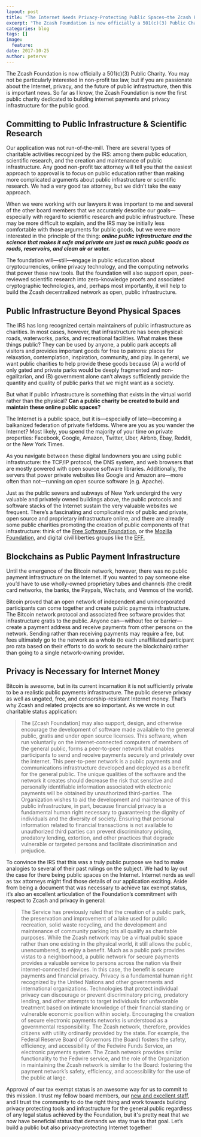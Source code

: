 ```yaml
---
layout: post
title: "The Internet Needs Privacy-Protecting Public Spaces—the Zcash Foundation is Now a Public Charity Dedicated to Building Them"
excerpt: "The Zcash Foundation is now officially a 501(c)(3) Public Charity"
categories: blog
tags: []
image:
  feature:
date: 2017-10-25
author: petervv
---
```


The Zcash Foundation is now officially a 501(c)(3) Public Charity. You may not be particularly interested in non-profit tax law, but if you are passionate about the Internet, privacy, and the future of public infrastructure, then this is important news. So far as I know, the Zcash Foundation is now the first public charity dedicated to building internet payments and privacy infrastructure for the public good. 

## Committing to Public Infrastructure & Scientific Research

Our application was not run-of-the-mill. There are several types of charitable activities recognized by the IRS: among them public education, scientific research, and the creation and maintenance of public infrastructure. Any good non-profit tax attorney will tell you that the easiest approach to approval is to focus on public education rather than making more complicated arguments about public infrastructure or scientific research. We had a very good tax attorney, but we didn’t take the easy approach. 

When we were working with our lawyers it was important to me and several of the other board members that we accurately describe our goals—especially with regard to scientific research and public infrastructure. These may be more difficult to explain, and the IRS may be initially less comfortable with those arguments for public goods, but we were more interested in the principle of the thing: ***online public infrastructure and the science that makes it safe and private are just as much public goods as roads, reservoirs, and clean air or water.***

The foundation will—still—engage in public education about cryptocurrencies, online privacy technology, and the computing networks that power these new tools. But the foundation will also support open, peer-reviewed scientific research into zero-knowledge proofs and associated cryptographic technologies, and, perhaps most importantly, it will help to build the Zcash decentralized network as open, public infrastructure. 

## Public Infrastructure Beyond Physical Spaces

The IRS has long recognized certain maintainers of public infrastructure as charities. In most cases, however, that infrastructure has been physical: roads, waterworks, parks, and recreational facilities. What makes these things public? They can be used by anyone, a public park accepts all visitors and provides important goods for free to patrons: places for relaxation, contemplation, inspiration, community, and play. In general, we want public charities to help provide these goods because (A) a world of only gated and private parks would be deeply fragmented and non-egalitarian, and (B) government alone can’t always sufficiently provide the quantity and quality of public parks that we might want as a society.

But what if public infrastructure is something that exists in the virtual world rather than the physical? **Can a public charity be created to build and maintain these online public spaces?**

The Internet is a public space, but it is—especially of late—becoming a balkanized federation of private fiefdoms. Where are you as you wander the Internet? Most likely,  you spend the majority of your time on private properties: Facebook, Google, Amazon, Twitter, Uber, Airbnb, Ebay, Reddit, or the New York Times. 

As you navigate between these digital landowners you are using public infrastructure: the TCP/IP protocol, the DNS system, and web browsers that are mostly powered with open source software libraries. Additionally, the servers that power private websites like Google and Amazon are—more often than not—running on open source software (e.g. Apache).

Just as the public sewers and subways of New York undergird the very valuable and privately owned buildings above, the public protocols and software stacks of the Internet sustain the very valuable websites we frequent. There’s a fascinating and complicated mix of public and private, open source and proprietary infrastructure online, and there are already some public charities promoting the creation of public components of that infrastructure: think of the [Free Software Foundation](https://www.fsf.org/about/), or the [Mozilla Foundation](https://www.mozilla.org/en-US/foundation/about/), and digital civil liberties groups like the [EFF.](https://www.eff.org/) 

## Blockchains as Public Payment Infrastructure

Until the emergence of the Bitcoin network, however, there was no public payment infrastructure on the Internet. If you wanted to pay someone else you’d have to use wholly-owned proprietary tubes and channels (the credit card networks, the banks, the Paypals, Wechats, and Venmos of the world). 

Bitcoin proved that an open network of independent and unincorporated participants can come together and create public payments infrastructure. The Bitcoin network protocol and associated free software provides that infrastructure gratis to the public. Anyone can—without fee or barrier—create a payment address and receive payments from other persons on the network. Sending rather than receiving payments may require a fee, but fees ultimately go to the network as a whole (to each unaffiliated participant pro rata based on their efforts to do work to secure the blockchain) rather than going to a single network-owning provider. 

## Privacy is Necessary for Internet Money

Bitcoin is awesome, but in its current incarnation it is not sufficiently private to be a realistic  public payments infrastructure. The public deserve privacy as well as ungated, free, and censorship-resistant Internet money. That’s why Zcash and related projects are so important. As we wrote in out charitable status application: 

> The [Zcash Foundation] may also support, design, and otherwise encourage the development of software made available to the general public, gratis and under open source licenses. This software, when run voluntarily on the internet-connected computers of members of the general public, forms a peer-to-peer network that enables participants to send and receive payments securely and privately over the internet. This peer-to-peer network is a public payments and communications infrastructure developed and deployed as a benefit for the general public. The unique qualities of the software and the network it creates should decrease the risk that sensitive and personally identifiable information associated with electronic payments will be obtained by unauthorized third-parties. The Organization wishes to aid the development and maintenance of this public infrastructure, in part, because financial privacy is a fundamental human right necessary to guaranteeing the dignity of individuals and the diversity of society. Ensuring that personal information related to financial transactions is not available to unauthorized third parties can prevent discriminatory pricing, predatory lending, extortion, and other practices that degrade vulnerable or targeted persons and facilitate discrimination and prejudice. 

To convince the IRS that this was a truly public purpose we had to make analogies to several of their past rulings on the subject. We had to lay out the case for there being public spaces on the Internet. Internet nerds as well as tax attorneys might find those details of our application exciting. Aside from being a document that was necessary to achieve tax exempt status, it’s also an excellent articulation of the Foundation’s commitment with respect to Zcash and privacy in general: 

> The Service has previously ruled that the creation of a public park, the preservation and improvement of a lake used for public recreation, solid waste recycling, and the development and maintenance of community parking lots all qualify as charitable purposes. While the Zcash network may be a virtual public space rather than one existing in the physical world, it still allows the public, unencumbered, to enjoy a benefit. Much as a public park provides vistas to a neighborhood, a public network for secure payments provides a valuable service to persons across the nation via their internet-connected devices. In this case, the benefit is secure payments and financial privacy. Privacy is a fundamental human right recognized by the United Nations and other governments and international organizations. Technologies that protect individual privacy can discourage or prevent discriminatory pricing, predatory lending, and other attempts to target individuals for unfavorable treatment based on intimate knowledge of their financial standing or vulnerable economic position within society.
> Encouraging the creation of secure electronic payments networks is understood as a governmental responsibility. The Zcash network, therefore, provides citizens with utility ordinarily provided by the state. For example, the Federal Reserve Board of Governors (the Board) fosters the safety, efficiency, and accessibility of the Fedwire Funds Service, an electronic payments system. The Zcash network provides similar functionality to the Fedwire service, and the role of the Organization in maintaining the Zcash network is similar to the Board: fostering the payment network’s safety, efficiency, and accessibility for the use of the public at large.

Approval of our tax exempt status is an awesome way for us to commit to this mission. I trust my fellow board members, our [new and excellent staff](https://z.cash.foundation//blog/welcome-antonie/), and I trust the community to do the right thing and work towards building privacy protecting tools and infrastructure for the general public regardless of any legal status achieved by the Foundation, but it's pretty neat that we now have beneficial status that demands we stay true to that goal. Let’s build a public but also privacy-protecting Internet together! 

